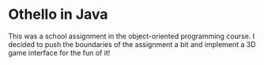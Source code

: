 # Othello in Java

This was a school assignment in the object-oriented programming course. I decided to push the boundaries of the assignment a bit and implement a 3D game interface for the fun of it!

<img src="oomj-lab2/images/game0.png" alt="" />
